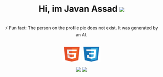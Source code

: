 <div align="center">
  
  # Hi, im Javan Assad <img src="https://media.giphy.com/media/hvRJCLFzcasrR4ia7z/giphy.gif" width="28">
  
  <br>⚡ Fun fact: The person on the profile pic does not exist. It was generated by an AI.
  
  <br>
  
  <img align="center" alt="HTML" height="50" width="60" src="https://raw.githubusercontent.com/devicons/devicon/master/icons/html5/html5-original.svg">
  <img align="center" alt="CSS" height="50" width="60" src="https://raw.githubusercontent.com/devicons/devicon/master/icons/css3/css3-original.svg">
  
  <br>
  <br>
  
  <img width="350" src="https://github-readme-stats.vercel.app/api?username=javaphp2016&show_icons=true&theme=tokyonight&include_all_commits=true&line_height=24&hide_border=true"/>
  <img width="350" src="https://github-readme-stats.vercel.app/api/top-langs/?username=javaphp2016&layout=compact&theme=tokyonight&hide_border=true&card_width=250"/>

</div>
